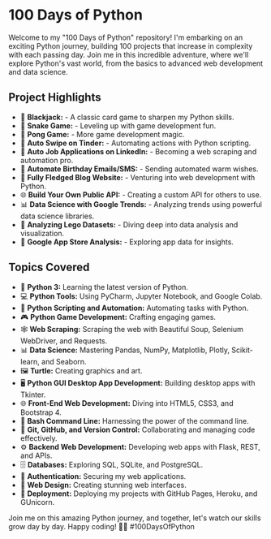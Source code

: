 # 100 Days of Python

Welcome to my "100 Days of Python" repository! I'm embarking on an exciting Python journey, building 100 projects that increase in complexity with each passing day. Join me in this incredible adventure, where we'll explore Python's vast world, from the basics to advanced web development and data science.

## Project Highlights

- 🎲 **Blackjack:** - A classic card game to sharpen my Python skills.
- 🐍 **Snake Game:** - Leveling up with game development fun.
- 🏓 **Pong Game:** - More game development magic.
- 📅 **Auto Swipe on Tinder:** - Automating actions with Python scripting.
- 💼 **Auto Job Applications on LinkedIn:** - Becoming a web scraping and automation pro.
- 🎈 **Automate Birthday Emails/SMS:** - Sending automated warm wishes.
- 📝 **Fully Fledged Blog Website:** - Venturing into web development with Python.
- 🌐 **Build Your Own Public API:** - Creating a custom API for others to use.
- 📊 **Data Science with Google Trends:** - Analyzing trends using powerful data science libraries.
- 🧱 **Analyzing Lego Datasets:** - Diving deep into data analysis and visualization.
- 📱 **Google App Store Analysis:** - Exploring app data for insights.

## Topics Covered

- 🐍 **Python 3:** Learning the latest version of Python.
- 💻 **Python Tools:** Using PyCharm, Jupyter Notebook, and Google Colab.
- 🤖 **Python Scripting and Automation:** Automating tasks with Python.
- 🎮 **Python Game Development:** Crafting engaging games.
- 🕸️ **Web Scraping:** Scraping the web with Beautiful Soup, Selenium WebDriver, and Requests.
- 📊 **Data Science:** Mastering Pandas, NumPy, Matplotlib, Plotly, Scikit-learn, and Seaborn.
- 🖼️ **Turtle:** Creating graphics and art.
- 🖥️ **Python GUI Desktop App Development:** Building desktop apps with Tkinter.
- 🌐 **Front-End Web Development:** Diving into HTML5, CSS3, and Bootstrap 4.
- 📜 **Bash Command Line:** Harnessing the power of the command line.
- 🧩 **Git, GitHub, and Version Control:** Collaborating and managing code effectively.
- ⚙️ **Backend Web Development:** Developing web apps with Flask, REST, and APIs.
- 🗄️ **Databases:** Exploring SQL, SQLite, and PostgreSQL.
- 🔐 **Authentication:** Securing my web applications.
- 🎨 **Web Design:** Creating stunning web interfaces.
- 🚀 **Deployment:** Deploying my projects with GitHub Pages, Heroku, and GUnicorn.

Join me on this amazing Python journey, and together, let's watch our skills grow day by day. Happy coding! 🚀🐍 #100DaysOfPython
